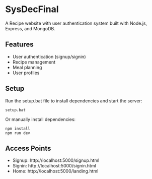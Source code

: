 # SysDecFinal

A Recipe website with user authentication system built with Node.js, Express, and MongoDB.

## Features

- User authentication (signup/signin)
- Recipe management
- Meal planning
- User profiles

## Setup

Run the setup.bat file to install dependencies and start the server:

```
setup.bat
```

Or manually install dependencies:

```
npm install
npm run dev
```

## Access Points

- Signup: http://localhost:5000/signup.html
- Signin: http://localhost:5000/signin.html
- Home: http://localhost:5000/landing.html
